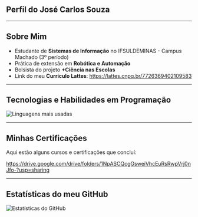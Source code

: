 ## Perfil do José Carlos Souza

---

##  Sobre Mim  

- Estudante de **Sistemas de Informação** no IFSULDEMINAS - Campus Machado (3º período)  
- Prática de extensão em **Robótica e Automação**  
- Bolsista do projeto **+Ciência nas Escolas**
- Link do meu **Curriculo Lattes**: https://lattes.cnpq.br/7726369402109583 

---

##  Tecnologias e Habilidades em Programação

![Linguagens mais usadas](https://github-readme-stats.vercel.app/api/top-langs/?username=jose1souza&layout=compact&theme=dark)

---

##  Minhas Certificações  
Aqui estão alguns cursos e certificações que concluí:

https://drive.google.com/drive/folders/1NpASCQcgGsweiVhcEuRsRwpVrj0nJfo-?usp=sharing

---

##  Estatísticas do meu GitHub
![Estatísticas do GitHub](https://github-readme-stats.vercel.app/api?username=jose1souza&show_icons=true&theme=dark)
